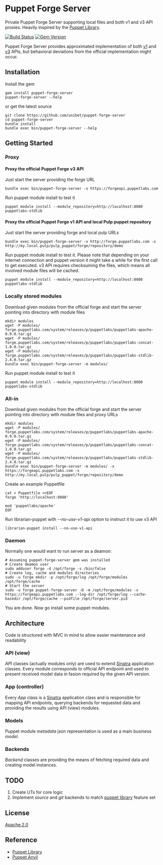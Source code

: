 # Puppet Forge Server

Private Puppet Forge Server supporting local files and both v1 and v3 API proxies. Heavily inspired by the [Puppet Library](https://github.com/drrb/puppet-library).

[![Build Status](https://api.travis-ci.org/unibet/puppet-forge-server.svg)](https://travis-ci.org/unibet/puppet-forge-server)
[![Gem Version](https://badge.fury.io/rb/puppet-forge-server.svg)](http://badge.fury.io/rb/puppet-forge-server)

Puppet Forge Server provides approximated implementation of both [v1](https://projects.puppetlabs.com/projects/module-site/wiki/Server-api)
and [v3](https://forgeapi.puppetlabs.com/) APIs, but behavioral deviations from the official implementation might occur.

## Installation

Install the gem
```
gem install puppet-forge-server
puppet-forge-server --help
```
or get the latest source
```
git clone https://github.com/unibet/puppet-forge-server
cd puppet-forge-server
bundle install
bundle exec bin/puppet-forge-server --help
```

## Getting Started

### Proxy

#### Proxy the official Puppet Forge v3 API
Just start the server providing the forge URL
```
bundle exec bin/puppet-forge-server -x https://forgeapi.puppetlabs.com
```

Run puppet module install to test it
```
puppet module install --module_repository=http://localhost:8080 puppetlabs-stdlib
```

#### Proxy the official Puppet Forge v1 API and local Pulp puppet repository
Just start the server providing forge and local pulp URLs
```
bundle exec bin/puppet-forge-server -x http://forge.puppetlabs.com -x http://my.local.pulp/pulp_puppet/forge/repository/demo
```

Run puppet module install to test it. Please note that depending on your internet connection and puppet version it might take a while for the first call to get executed.
v3 API requires checksuming the files, which means all involved module files will be cached.
```
puppet module install --module_repository=http://localhost:8080 puppetlabs-stdlib
```

### Locally stored modules

Download given modules from the official forge and start the server pointing into directory with module files
```
mkdir modules
wget -P modules/ forge.puppetlabs.com/system/releases/p/puppetlabs/puppetlabs-apache-0.9.0.tar.gz
wget -P modules/ forge.puppetlabs.com/system/releases/p/puppetlabs/puppetlabs-concat-1.0.0.tar.gz
wget -P modules/ forge.puppetlabs.com/system/releases/p/puppetlabs/puppetlabs-stdlib-2.4.0.tar.gz
bundle exec bin/puppet-forge-server -m modules/
```

Run puppet module install to test it
```
puppet module install --module_repository=http://localhost:8080 puppetlabs-stdlib
```

### All-in

Download given modules from the official forge and start the server pointing into directory with module files and proxy URLs
```
mkdir modules
wget -P modules/ forge.puppetlabs.com/system/releases/p/puppetlabs/puppetlabs-apache-0.9.0.tar.gz
wget -P modules/ forge.puppetlabs.com/system/releases/p/puppetlabs/puppetlabs-concat-1.0.0.tar.gz
wget -P modules/ forge.puppetlabs.com/system/releases/p/puppetlabs/puppetlabs-stdlib-2.4.0.tar.gz
bundle exec bin/puppet-forge-server -m modules/ -x https://forgeapi.puppetlabs.com -x http://my.local.pulp/pulp_puppet/forge/repository/demo
```

Create an example Puppetfile
```
cat > Puppetfile <<EOF
forge 'http://localhost:8080'

mod 'puppetlabs/apache'
EOF
```

Run librarian-puppet with *--no-use-v1-api* option to instruct it to use v3 API
```
librarian-puppet install --no-use-v1-api
```

### Daemon

Normally one would want to run server as a deamon:

```
# Assuming puppet-forge-server gem was installed
# Create deamon user
sudo adduser forge -d /opt/forge -s /bin/false
# Create log, cache and modules directories
sudo -u forge mkdir -p /opt/forge/log /opt/forge/modules /opt/forge/cache
# Start the server
sudo -u forge puppet-forge-server -D -m /opt/forge/modules -x https://forgeapi.puppetlabs.com --log-dir /opt/forge/log --cache-basedir /opt/forge/cache --pidfile /opt/forge/server.pid
```

You are done. Now go install some puppet modules.

## Architecture

Code is structured with MVC in mind to allow easier  maintenance and readability

### API (view)

*API* classes (actually modules only) are used to extend [Sinatra](http://www.sinatrarb.com/) application classes.
Every module corresponds to official API endpoint and used to present received model data in fasion required by the given API version.

### App (controller)

Every *App* class is a [Sinatra](http://www.sinatrarb.com/) application class and is responsible for mapping API endpoints, querying backends for requested data and providing the results using API (view) modules.

### Models

Puppet module *metadata* json representation is used as a main business *model*.

### Backends

*Backend* classes are providing the means of fetching required data and creating model instances.


## TODO

1. Create UTs for core logic
2. Implement *source* and *git* backends to match [puppet library](https://github.com/drrb/puppet-library) feature set

## License

[Apache 2.0](http://www.apache.org/licenses/LICENSE-2.0.txt)

## Reference

* [Puppet Library](https://github.com/drrb/puppet-library)
* [Puppet Anvil](https://github.com/jhaals/puppet-anvil)
